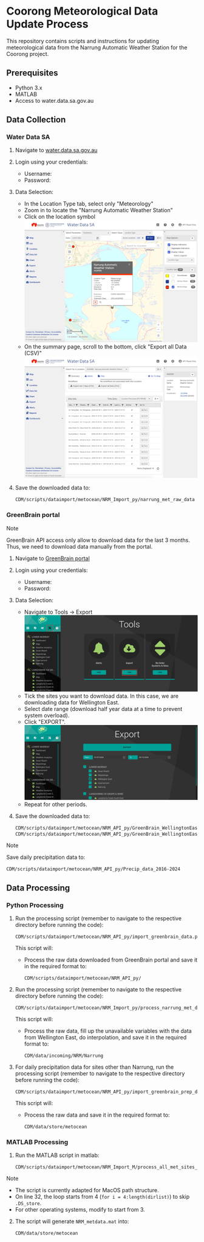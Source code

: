 # Coorong Meteorological Data Update Process

This repository contains scripts and instructions for updating meteorological data from the Narrung Automatic Weather Station for the Coorong project.

## Prerequisites

- Python 3.x
- MATLAB
- Access to water.data.sa.gov.au

## Data Collection

### Water Data SA

1. Navigate to [water.data.sa.gov.au](https://water.data.sa.gov.au/)

2. Login using your credentials:
   - Username: <your username>
   - Password: <your password>

3. Data Selection:
   - In the Location Type tab, select only "Meteorology"
   - Zoom in to locate the "Narrung Automatic Weather Station"
   - Click on the location symbol
   ![Location Selection](NRM_Import_demo/WaterDataSAMapPage.png)
   - On the summary page, scroll to the bottom, click "Export all Data (CSV)"
   ![Export Data](NRM_Import_demo/WaterDataSASummaryPage.png)

4. Save the downloaded data to:
   ```
   CDM/scripts/dataimport/metocean/NRM_Import_py/narrung_met_raw_data
   ```

### GreenBrain portal

> [!NOTE]
> GreenBrain API access only allow to download data for the last 3 months. Thus, we need to download data manually from the portal.

1. Navigate to [GreenBrain portal](https://greenbrain.net.au/)

2. Login using your credentials:
   - Username: <your username>
   - Password: <your password>

3. Data Selection:
   - Navigate to Tools -> Export
   ![Data Export Tool](NRM_Import_demo/greenbrain_portal_tools.png)
   - Tick the sites you want to download data. In this case, we are downloading data for Wellington East.
   - Select date range (download half year data at a time to prevent system overload).
   - Click "EXPORT".
   ![Data Export](NRM_Import_demo/greenbrain_portal_export.png)
   - Repeat for other periods.

4. Save the downloaded data to:
   ```
   CDM/scripts/dataimport/metocean/NRM_API_py/GreenBrain_WellingtonEast_2023
   CDM/scripts/dataimport/metocean/NRM_API_py/GreenBrain_WellingtonEast_2024
   ```

> [!NOTE]
> Save daily precipitation data to:
> ```
> CDM/scripts/dataimport/metocean/NRM_API_py/Precip_data_2016-2024
> ```

## Data Processing

### Python Processing
1. Run the processing script (remember to navigate to the respective directory before running the code):
   ```
   CDM/scripts/dataimport/metocean/NRM_API_py/import_greenbrain_data.py
   ```

   This script will:
   - Process the raw data downloaded from GreenBrain portal and save it in the required format to:
     ```
     CDM/scripts/dataimport/metocean/NRM_API_py/
     ```

3. Run the processing script (remember to navigate to the respective directory before running the code):
   ```
   CDM/scripts/dataimport/metocean/NRM_Import_py/process_narrung_met_data.py
   ```

   This script will:
   - Process the raw data, fill up the unavailable variables with the data from Wellington East, do interpolation, and save it in the required format to:
     ```
     CDM/data/incoming/NRM/Narrung
     ```

4. For daily precipitation data for sites other than Narrung, run the processing script (remember to navigate to the respective directory before running the code):
   ```
   CDM/scripts/dataimport/metocean/NRM_API_py/import_greenbrain_prep_data.py
   ```

   This script will:
   - Process the raw data and save it in the required format to:
     ```
     CDM/data/store/metocean
     ```

### MATLAB Processing
1. Run the MATLAB script in matlab:
   ```
   CDM/scripts/dataimport/metocean/NRM_Import_M/process_all_met_sites_new.m
   ```

> [!NOTE]
> - The script is currently adapted for MacOS path structure.
> - On line 32, the loop starts from 4 (`for i = 4:length(dirlist)`) to skip `.DS_store`.
> - For other operating systems, modify to start from 3.

2. The script will generate `NRM_metdata.mat` into:
   ```
   CDM/data/store/metocean
   ```
